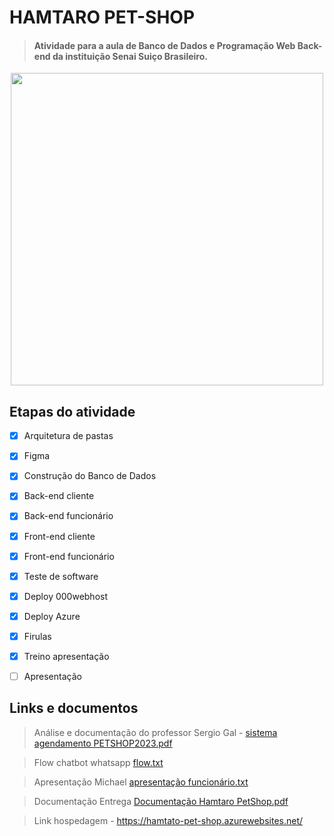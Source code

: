 # HAMTARO PET-SHOP

> #### Atividade para  a aula de Banco de Dados e Programação Web Back-end da instituição Senai Suiço Brasileiro. 

<p align="center">
  <img width="500"src="https://cdn.dribbble.com/users/662463/screenshots/3935616/media/fa433a19c08e228ae7649998ee2a9230.gif">
</p>


## Etapas do atividade 

- [x] Arquitetura de pastas
- [x] Figma
- [x] Construção do Banco de Dados
- [x] Back-end cliente 
- [x] Back-end funcionário
- [x] Front-end cliente 
- [x] Front-end funcionário 
- [x] Teste de software
- [x] Deploy 000webhost
- [x] Deploy Azure
- [x] Firulas 
- [x] Treino apresentação 
- [ ] Apresentação 


## Links e documentos

>  Análise e documentação do professor Sergio Gal - [sistema agendamento PETSHOP2023.pdf](https://github.com/michaelsalmeida/Pet-Shop/files/11353732/sistema.agendamento.PETSHOP2023.pdf)

> Flow chatbot whatsapp [flow.txt](https://github.com/michaelsalmeida/Pet-Shop/files/11363856/flow.txt)

> Apresentação Michael [apresentação funcionário.txt](https://github.com/michaelsalmeida/Pet-Shop/files/11413590/apresentacao.funcionario.txt)

> Documentação Entrega [Documentação Hamtaro PetShop.pdf](https://github.com/michaelsalmeida/Pet-Shop/files/11423093/Documentacao.Hamtaro.PetShop.pdf)

> Link hospedagem - https://hamtato-pet-shop.azurewebsites.net/








